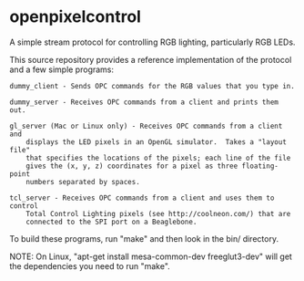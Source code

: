 openpixelcontrol
================

A simple stream protocol for controlling RGB lighting, particularly RGB LEDs.

This source repository provides a reference implementation of the protocol
and a few simple programs:

    dummy_client - Sends OPC commands for the RGB values that you type in.

    dummy_server - Receives OPC commands from a client and prints them out.

    gl_server (Mac or Linux only) - Receives OPC commands from a client and
        displays the LED pixels in an OpenGL simulator.  Takes a "layout file"
        that specifies the locations of the pixels; each line of the file
        gives the (x, y, z) coordinates for a pixel as three floating-point
        numbers separated by spaces.

    tcl_server - Receives OPC commands from a client and uses them to control
        Total Control Lighting pixels (see http://coolneon.com/) that are
        connected to the SPI port on a Beaglebone.

To build these programs, run "make" and then look in the bin/ directory.

NOTE: On Linux, "apt-get install mesa-common-dev freeglut3-dev" will get the
      dependencies you need to run "make".
